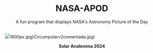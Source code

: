 <div align="center">
  <h1>
    NASA-APOD
  </h1>
</div>
  
<div align="center">
  A fun program that displays NASA's Astronomy Picture of the Day
</div>

<br>

![](https://apod.nasa.gov/apod/image/2501/solaranalemma2024-4-5BetulT.jpeg)1600px.jpg)Circumpolarv2comentada.jpg)

<p align = "center">
  <b>Solar Analemma 2024</b>
</p>
